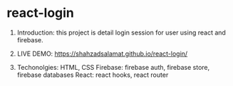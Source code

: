 # react-login

1. Introduction: this project is detail login session for user using react and firebase.

2. LIVE DEMO: https://shahzadsalamat.github.io/react-login/

3. Techonolgies:
  HTML, CSS
  Firebase: firebase auth, firebase store, firebase databases
  React: react hooks, react router
